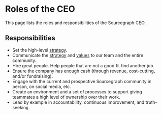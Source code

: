 # Roles of the CEO

This page lists the roles and responsibilities of the Sourcegraph CEO.

## Responsibilities

- Set the high-level [strategy](../../strategy-goals/strategy/index.md).
- Communicate the [strategy](../../strategy-goals/strategy/index.md) and [values](../../company-info-and-process/values/index.md) to our team and the entire community.
- Hire great people. Help people that are not a good fit find another job.
- Ensure the company has enough cash (through revenue, cost-cutting, and/or fundraising).
- Engage with the current and prospective Sourcegraph community in person, on social media, etc.
- Create an environment and a set of processes to support giving teammates a high level of ownership over their work.
- Lead by example in accountability, continuous improvement, and truth-seeking.
